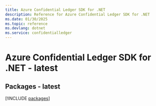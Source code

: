 ```yaml
---
title: Azure Confidential Ledger SDK for .NET
description: Reference for Azure Confidential Ledger SDK for .NET
ms.date: 01/30/2025
ms.topic: reference
ms.devlang: dotnet
ms.service: confidentialledger
---
```

# Azure Confidential Ledger SDK for .NET - latest
## Packages - latest
[!INCLUDE [packages](confidential-ledger-index.md)]